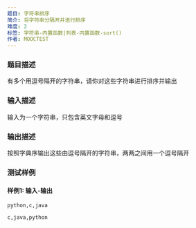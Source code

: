 ```yaml
---
题目: 字符串排序
简介: 将字符串分隔开并进行排序
难度: 2
标签: 字符串-内置函数|列表-内置函数-sort()
作者: MOOCTEST
---
```


### 题目描述

有多个用逗号隔开的字符串，请你对这些字符串进行排序并输出

### 输入描述

输入为一个字符串，只包含英文字母和逗号

### 输出描述

按照字典序输出这些由逗号隔开的字符串，两两之间用一个逗号隔开

### 测试样例

#### 样例1: 输入-输出

```
python,c,java
```

```
c,java,python
```
